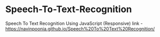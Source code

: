 # Speech-To-Text-Recognition
Speech To Text Recognition Using JavaScript (Responsive)
link - https://navinpoonia.github.io/Speech%20To%20Text%20Recognition/
